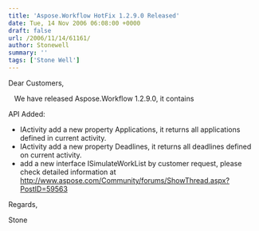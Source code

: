 ```yaml
---
title: 'Aspose.Workflow HotFix 1.2.9.0 Released'
date: Tue, 14 Nov 2006 06:08:00 +0000
draft: false
url: /2006/11/14/61161/
author: Stonewell
summary: ''
tags: ['Stone Well']
---
```


Dear Customers,

   We have released Aspose.Workflow 1.2.9.0, it contains

API Added:

*   IActivity add a new property Applications, it returns all applications defined in current activity.
*   IActivity add a new property Deadlines, it returns all deadlines defined on current activity.
*   add a new interface ISimulateWorkList by customer request, please check detailed information at http://www.aspose.com/Community/forums/ShowThread.aspx?PostID=59563

Regards,

Stone







